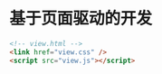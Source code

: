 # 基于页面驱动的开发



####
```html
<!-- view.html -->
<link href="view.css" />
<script src="view.js"></script>
```
####